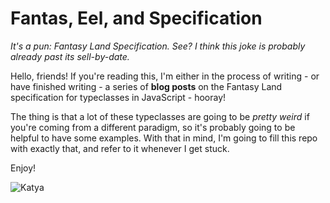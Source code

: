 # Fantas, Eel, and Specification

_It's a pun: Fantasy Land Specification. See? I think this joke is probably already past its sell-by-date._

Hello, friends! If you're reading this, I'm either in the process of writing - or have finished writing - a series of **blog posts** on the Fantasy Land specification for typeclasses in JavaScript - hooray!

The thing is that a lot of these typeclasses are going to be _pretty weird_ if you're coming from a different paradigm, so it's probably going to be helpful to have some examples. With that in mind, I'm going to fill this repo with exactly that, and refer to it whenever I get stuck.

Enjoy!

![Katya](http://i.giphy.com/yuS9yGueefwCA.gif)
